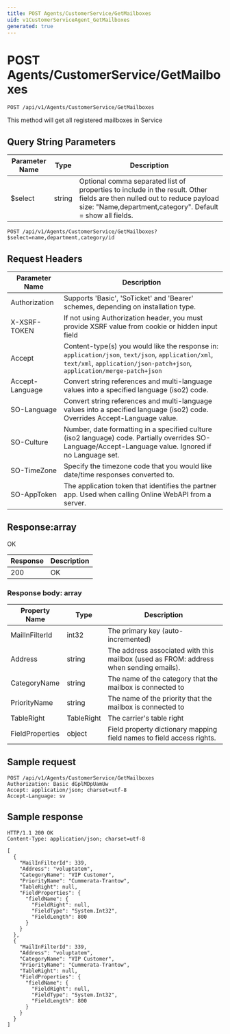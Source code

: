 ```yaml
---
title: POST Agents/CustomerService/GetMailboxes
uid: v1CustomerServiceAgent_GetMailboxes
generated: true
---
```


# POST Agents/CustomerService/GetMailboxes

```http
POST /api/v1/Agents/CustomerService/GetMailboxes
```

This method will get all registered mailboxes in Service







## Query String Parameters

| Parameter Name | Type |  Description |
|----------------|------|--------------|
| $select | string |  Optional comma separated list of properties to include in the result. Other fields are then nulled out to reduce payload size: "Name,department,category". Default = show all fields. |

```http
POST /api/v1/Agents/CustomerService/GetMailboxes?$select=name,department,category/id
```


## Request Headers

| Parameter Name | Description |
|----------------|-------------|
| Authorization  | Supports 'Basic', 'SoTicket' and 'Bearer' schemes, depending on installation type. |
| X-XSRF-TOKEN   | If not using Authorization header, you must provide XSRF value from cookie or hidden input field |
| Accept         | Content-type(s) you would like the response in: `application/json`, `text/json`, `application/xml`, `text/xml`, `application/json-patch+json`, `application/merge-patch+json` |
| Accept-Language | Convert string references and multi-language values into a specified language (iso2) code. |
| SO-Language | Convert string references and multi-language values into a specified language (iso2) code. Overrides Accept-Language value. |
| SO-Culture | Number, date formatting in a specified culture (iso2 language) code. Partially overrides SO-Language/Accept-Language value. Ignored if no Language set. |
| SO-TimeZone | Specify the timezone code that you would like date/time responses converted to. |
| SO-AppToken | The application token that identifies the partner app. Used when calling Online WebAPI from a server. |


## Response:array

OK

| Response | Description |
|----------------|-------------|
| 200 | OK |

### Response body: array

| Property Name | Type |  Description |
|----------------|------|--------------|
| MailInFilterId | int32 | The primary key (auto-incremented) |
| Address | string | The address associated with this mailbox (used as FROM: address when sending emails). |
| CategoryName | string | The name of the category that the mailbox is connected to |
| PriorityName | string | The name of the priority that the mailbox is connected to |
| TableRight | TableRight | The carrier's table right |
| FieldProperties | object | Field property dictionary mapping field names to field access rights. |

## Sample request

```http!
POST /api/v1/Agents/CustomerService/GetMailboxes
Authorization: Basic dGplMDpUamUw
Accept: application/json; charset=utf-8
Accept-Language: sv
```

## Sample response

```http_
HTTP/1.1 200 OK
Content-Type: application/json; charset=utf-8

[
  {
    "MailInFilterId": 339,
    "Address": "voluptatem",
    "CategoryName": "VIP Customer",
    "PriorityName": "Cummerata-Trantow",
    "TableRight": null,
    "FieldProperties": {
      "fieldName": {
        "FieldRight": null,
        "FieldType": "System.Int32",
        "FieldLength": 800
      }
    }
  },
  {
    "MailInFilterId": 339,
    "Address": "voluptatem",
    "CategoryName": "VIP Customer",
    "PriorityName": "Cummerata-Trantow",
    "TableRight": null,
    "FieldProperties": {
      "fieldName": {
        "FieldRight": null,
        "FieldType": "System.Int32",
        "FieldLength": 800
      }
    }
  }
]
```